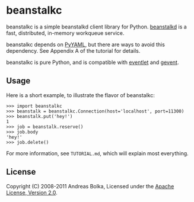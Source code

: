 beanstalkc
==========

beanstalkc is a simple beanstalkd client library for Python. [beanstalkd][] is
a fast, distributed, in-memory workqueue service.

beanstalkc depends on [PyYAML][], but there are ways to avoid this dependency.
See Appendix A of the tutorial for details.

beanstalkc is pure Python, and is compatible with [eventlet][] and [gevent][].

[beanstalkd]: http://kr.github.com/beanstalkd/
[eventlet]: http://eventlet.net/
[gevent]: http://www.gevent.org/
[pyyaml]: http://pyyaml.org/


Usage
-----

Here is a short example, to illustrate the flavor of beanstalkc:

    >>> import beanstalkc
    >>> beanstalk = beanstalkc.Connection(host='localhost', port=11300)
    >>> beanstalk.put('hey!')
    1
    >>> job = beanstalk.reserve()
    >>> job.body
    'hey!'
    >>> job.delete()

For more information, see `TUTORIAL.md`, which will explain most everything.


License
-------

Copyright (C) 2008-2011 Andreas Bolka, Licensed under the [Apache License,
Version 2.0][license].

[license]: http://www.apache.org/licenses/LICENSE-2.0
